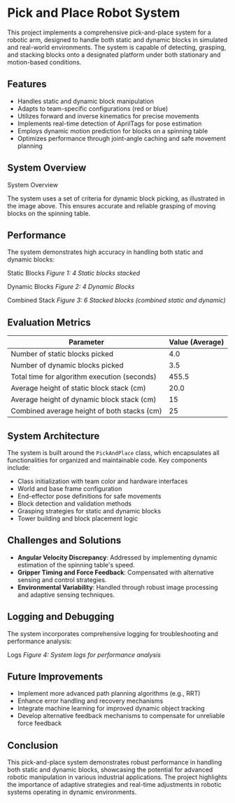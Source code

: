 # Pick and Place Robot System

This project implements a comprehensive pick-and-place system for a robotic arm, designed to handle both static and dynamic blocks in simulated and real-world environments. The system is capable of detecting, grasping, and stacking blocks onto a designated platform under both stationary and motion-based conditions.

## Features

- Handles static and dynamic block manipulation
- Adapts to team-specific configurations (red or blue)
- Utilizes forward and inverse kinematics for precise movements
- Implements real-time detection of AprilTags for pose estimation
- Employs dynamic motion prediction for blocks on a spinning table
- Optimizes performance through joint-angle caching and safe movement planning

## System Overview

System Overview

The system uses a set of criteria for dynamic block picking, as illustrated in the image above. This ensures accurate and reliable grasping of moving blocks on the spinning table.

## Performance

The system demonstrates high accuracy in handling both static and dynamic blocks:

Static Blocks
*Figure 1: 4 Static blocks stacked*

Dynamic Blocks
*Figure 2: 4 Dynamic Blocks*

Combined Stack
*Figure 3: 6 Stacked blocks (combined static and dynamic)*

## Evaluation Metrics

| Parameter | Value (Average) |
|-----------|-----------------|
| Number of static blocks picked | 4.0 |
| Number of dynamic blocks picked | 3.5 |
| Total time for algorithm execution (seconds) | 455.5 |
| Average height of static block stack (cm) | 20.0 |
| Average height of dynamic block stack (cm) | 15 |
| Combined average height of both stacks (cm) | 25 |

## System Architecture

The system is built around the `PickAndPlace` class, which encapsulates all functionalities for organized and maintainable code. Key components include:

- Class initialization with team color and hardware interfaces
- World and base frame configuration
- End-effector pose definitions for safe movements
- Block detection and validation methods
- Grasping strategies for static and dynamic blocks
- Tower building and block placement logic

## Challenges and Solutions

- **Angular Velocity Discrepancy**: Addressed by implementing dynamic estimation of the spinning table's speed.
- **Gripper Timing and Force Feedback**: Compensated with alternative sensing and control strategies.
- **Environmental Variability**: Handled through robust image processing and adaptive sensing techniques.

## Logging and Debugging

The system incorporates comprehensive logging for troubleshooting and performance analysis:

Logs
*Figure 4: System logs for performance analysis*

## Future Improvements

- Implement more advanced path planning algorithms (e.g., RRT)
- Enhance error handling and recovery mechanisms
- Integrate machine learning for improved dynamic object tracking
- Develop alternative feedback mechanisms to compensate for unreliable force feedback

## Conclusion

This pick-and-place system demonstrates robust performance in handling both static and dynamic blocks, showcasing the potential for advanced robotic manipulation in various industrial applications. The project highlights the importance of adaptive strategies and real-time adjustments in robotic systems operating in dynamic environments.

